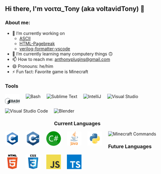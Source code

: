 ## Hi there, I'm νοιτα_Tony (aka voltavidTony) 👋

### About me:
- 🔭 I’m currently working on
    - [ASCII](https://github.com/voltavidTony/ASCII)
    - [HTML-Pagebreak](https://github.com/voltavidTony/HTML-Pagebreak)
    - [verilog-formatter-vscode](https://github.com/voltavidTony/verilog-formatter-vscode)
- 🌱 I’m currently learning many computery things 🙃
- 📫 How to reach me: [anthonyplugins@gmail.com](mailto:anthonyplugins@gmail.com)
- 😄 Pronouns: he/him
- ⚡ Fun fact: Favorite game is Minecraft

### Tools
<img align="left" alt="PowerShell" height="48px" style="margin-right: 20px" src="https://raw.githubusercontent.com/github/explore/80688e429a7d4ef2fca1e82350fe8e3517d3494d/topics/bash/bash.png" />
<img align="left" alt="Bash" height="48px" style="margin-right: 20px" src="https://docs.microsoft.com/en-us/powershell/media/index/powershell_128.svg" />
<img align="left" alt="Sublime Text" height="48px" style="margin-right: 20px" src="https://www.sublimehq.com/images/sublime_text.png" />
<img align="left" alt="IntelliJ" height="48px" style="margin-right: 20px" src="https://resources.jetbrains.com/storage/products/intellij-idea/img/meta/intellij-idea_logo_300x300.png" />
<img align="left" alt="Visual Studio" height="48px" style="margin-right: 20px" src="https://visualstudio.microsoft.com/wp-content/uploads/2021/10/Product-Icon.svg" />
<img align="left" alt="Visual Studio Code" height="48px" style="margin-right: 20px" src="https://visualstudio.microsoft.com/wp-content/uploads/2019/09/vs-code-responsive-01-1.png" />
<img alt="Blender" height="48px" src="https://www.blender.org/wp-content/uploads/2015/03/blender_logo_socket-1-1280x391.png" />

### Current Languages
<img align="left" alt="C#" height="48px" style="margin-right: 20px" src="https://raw.githubusercontent.com/github/explore/f3e22f0dca2be955676bc70d6214b95b13354ee8/topics/c/c.png" />
<img align="left" alt="C++" height="48px" style="margin-right: 20px" src="https://raw.githubusercontent.com/github/explore/180320cffc25f4ed1bbdfd33d4db3a66eeeeb358/topics/cpp/cpp.png" />
<img align="left" alt="C#" height="48px" style="margin-right: 20px" src="https://raw.githubusercontent.com/github/explore/80688e429a7d4ef2fca1e82350fe8e3517d3494d/topics/csharp/csharp.png" />
<img align="left" alt="Java" height="48px" style="margin-right: 20px" src="https://raw.githubusercontent.com/github/explore/5b3600551e122a3277c2c5368af2ad5725ffa9a1/topics/java/java.png" />
<img align="left" alt="Python" height="48px" style="margin-right: 20px" src="https://raw.githubusercontent.com/github/explore/80688e429a7d4ef2fca1e82350fe8e3517d3494d/topics/python/python.png" />
<img alt="Minecraft Commands" height="48px" src="https://static.wikia.nocookie.net/minecraft_gamepedia/images/7/76/Impulse_Command_Block.gif/revision/latest?cb=20191017044126" />

### Future Languages
<img align="left" alt="CSS 3" height="48px" style="margin-right: 20px" src="https://raw.githubusercontent.com/github/explore/80688e429a7d4ef2fca1e82350fe8e3517d3494d/topics/html/html.png" />
<img align="left" alt="JavaScript" height="48px" style="margin-right: 20px" src="https://raw.githubusercontent.com/github/explore/80688e429a7d4ef2fca1e82350fe8e3517d3494d/topics/css/css.png" />
<img align="left" alt="JavaScript" height="48px" style="margin-right: 20px" src="https://raw.githubusercontent.com/github/explore/80688e429a7d4ef2fca1e82350fe8e3517d3494d/topics/javascript/javascript.png" />
<img alt="TypeScript" height="48px" src="https://raw.githubusercontent.com/github/explore/80688e429a7d4ef2fca1e82350fe8e3517d3494d/topics/typescript/typescript.png" />
